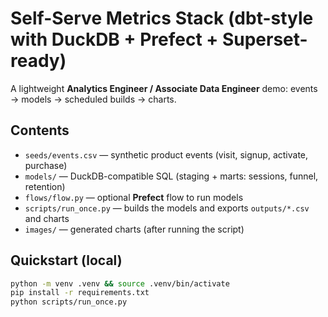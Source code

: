 # Self-Serve Metrics Stack (dbt-style with DuckDB + Prefect + Superset-ready)
A lightweight **Analytics Engineer / Associate Data Engineer** demo: events → models → scheduled builds → charts.

## Contents
- `seeds/events.csv` — synthetic product events (visit, signup, activate, purchase)
- `models/` — DuckDB-compatible SQL (staging + marts: sessions, funnel, retention)
- `flows/flow.py` — optional **Prefect** flow to run models
- `scripts/run_once.py` — builds the models and exports `outputs/*.csv` and charts
- `images/` — generated charts (after running the script)

## Quickstart (local)
```bash
python -m venv .venv && source .venv/bin/activate
pip install -r requirements.txt
python scripts/run_once.py
```
